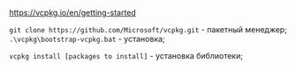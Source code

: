 https://vcpkg.io/en/getting-started 

`git clone https://github.com/Microsoft/vcpkg.git` - пакетный менеджер;
`.\vcpkg\bootstrap-vcpkg.bat` - установка;

`vcpkg install [packages to install]` - установка библиотеки; 